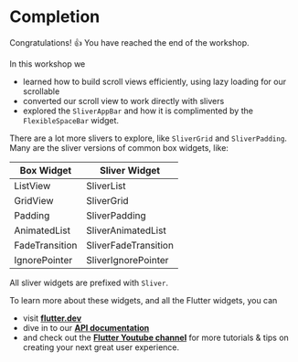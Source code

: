 # Completion

Congratulations! 👍 You have reached the end of the workshop.

In this workshop we 

- learned how to build scroll views efficiently, using lazy loading for our scrollable
- converted our scroll view to work directly with slivers
- explored the `SliverAppBar` and how it is complimented
by the `FlexibleSpaceBar` widget.

There are a lot more slivers to explore, like `SliverGrid` and
`SliverPadding`. Many are the sliver versions of common box widgets,
like:

| Box Widget | Sliver Widget |
|---|---|
| ListView  | SliverList |
| GridView | SliverGrid |
| Padding | SliverPadding |
| AnimatedList | SliverAnimatedList |
| FadeTransition | SliverFadeTransition |
| IgnorePointer | SliverIgnorePointer |

All sliver widgets are prefixed with `Sliver`.

To learn more about these widgets, and all the Flutter widgets,
you can 
- visit **[flutter.dev](https://flutter.dev/)** 
- dive in to our **[API documentation](https://api.flutter.dev/)**
- and check out the **[Flutter Youtube channel](https://www.youtube.com/channel/UCwXdFgeE9KYzlDdR7TG9cMw)** for more tutorials & tips on creating your next great user experience.